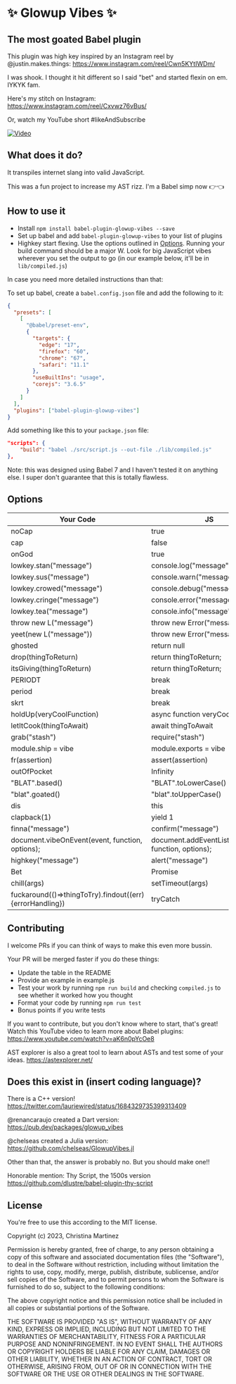 # ✨ Glowup Vibes ✨

## The most goated Babel plugin

This plugin was high key inspired by an Instagram reel by @justin.makes.things: <https://www.instagram.com/reel/Cwn5KYtIWDm/>

I was shook. I thought it hit different so I said "bet" and started flexin on em. IYKYK fam.

Here's my stitch on Instagram: <https://www.instagram.com/reel/Cxvwz76vBus/>

Or, watch my YouTube short #likeAndSubscribe

[![Video](https://img.youtube.com/vi/vgcbwv_3WDU/hqdefault.jpg)](https://www.youtube.com/watch?v=vgcbwv_3WDU)

## What does it do?

It transpiles internet slang into valid JavaScript.

This was a fun project to increase my AST rizz. I'm a Babel simp now 👉👈

## How to use it

- Install `npm install babel-plugin-glowup-vibes --save`
- Set up babel and add `babel-plugin-glowup-vibes` to your list of plugins
- Highkey start flexing. Use the options outlined in [Options](#options). Running your build command should be a major W. Look for big JavaScript vibes wherever you set the output to go (in our example below, it'll be in `lib/compiled.js`)

In case you need more detailed instructions than that:

To set up babel, create a `babel.config.json` file and add the following to it:

```json
{
  "presets": [
    [
      "@babel/preset-env",
      {
        "targets": {
          "edge": "17",
          "firefox": "60",
          "chrome": "67",
          "safari": "11.1"
        },
        "useBuiltIns": "usage",
        "corejs": "3.6.5"
      }
    ]
  ],
  "plugins": ["babel-plugin-glowup-vibes"]
}
```

Add something like this to your `package.json` file:

```json
"scripts": {
    "build": "babel ./src/script.js --out-file ./lib/compiled.js"
},
```

Note: this was designed using Babel 7 and I haven't tested it on anything else. I super don't guarantee that this is totally flawless.

## Options

| Your Code                                                | JS                                                   |
| -------------------------------------------------------- | ---------------------------------------------------- |
| noCap                                                    | true                                                 |
| cap                                                      | false                                                |
| onGod                                                    | true                                                 |
| lowkey.stan("message")                                   | console.log("message")                               |
| lowkey.sus("message")                                    | console.warn("message")                              |
| lowkey.crowed("message")                                 | console.debug("message")                             |
| lowkey.cringe("message")                                 | console.error("message")                             |
| lowkey.tea("message")                                    | console.info("message")                              |
| throw new L("message")                                   | throw new Error("message")                           |
| yeet(new L("message"))                                   | throw new Error("message")                           |
| ghosted                                                  | return null                                          |
| drop(thingToReturn)                                      | return thingToReturn;                                |
| itsGiving(thingToReturn)                                 | return thingToReturn;                                |
| PERIODT                                                  | break                                                |
| period                                                   | break                                                |
| skrt                                                     | break                                                |
| holdUp(veryCoolFunction)                                 | async function veryCoolFunction()                    |
| letItCook(thingToAwait)                                  | await thingToAwait                                   |
| grab("stash")                                            | require("stash")                                     |
| module.ship = vibe                                       | module.exports = vibe                                |
| fr(assertion)                                            | assert(assertion)                                    |
| outOfPocket                                              | Infinity                                             |
| "BLAT".based()                                           | "BLAT".toLowerCase()                                 |
| "blat".goated()                                          | "blat".toUpperCase()                                 |
| dis                                                      | this                                                 |
| clapback(1)                                              | yield 1                                              |
| finna("message")                                         | confirm("message")                                   |
| document.vibeOnEvent(event, function, options);          | document.addEventListener(event, function, options); |
| highkey("message")                                       | alert("message")                                     |
| Bet                                                      | Promise                                              |
| chill(args)                                              | setTimeout(args)                                     |
| fuckaround(()=>thingToTry).findout((err){errorHandling}) | tryCatch                                             |

## Contributing

I welcome PRs if you can think of ways to make this even more bussin.

Your PR will be merged faster if you do these things:

- Update the table in the README
- Provide an example in example.js
- Test your work by running `npm run build` and checking `compiled.js` to see whether it worked how you thought
- Format your code by running `npm run test`
- Bonus points if you write tests

If you want to contribute, but you don't know where to start, that's great! Watch this YouTube video to learn more about Babel plugins: <https://www.youtube.com/watch?v=aK6n0pYcOe8>

AST explorer is also a great tool to learn about ASTs and test some of your ideas. <https://astexplorer.net/>

## Does this exist in (insert coding language)?

There is a C++ version! <https://twitter.com/lauriewired/status/1684329735399313409>

@renancaraujo created a Dart version: <https://pub.dev/packages/glowup_vibes>

@chelseas created a Julia version: <https://github.com/chelseas/GlowupVibes.jl>

Other than that, the answer is probably no. But you should make one!!

Honorable mention: Thy Script, the 1500s version <https://github.com/dlustre/babel-plugin-thy-script>

## License

You're free to use this according to the MIT license.

Copyright (c) 2023, Christina Martinez

Permission is hereby granted, free of charge, to any person obtaining a copy
of this software and associated documentation files (the "Software"), to deal
in the Software without restriction, including without limitation the rights
to use, copy, modify, merge, publish, distribute, sublicense, and/or sell
copies of the Software, and to permit persons to whom the Software is
furnished to do so, subject to the following conditions:

The above copyright notice and this permission notice shall be included in all
copies or substantial portions of the Software.

THE SOFTWARE IS PROVIDED "AS IS", WITHOUT WARRANTY OF ANY KIND, EXPRESS OR
IMPLIED, INCLUDING BUT NOT LIMITED TO THE WARRANTIES OF MERCHANTABILITY,
FITNESS FOR A PARTICULAR PURPOSE AND NONINFRINGEMENT. IN NO EVENT SHALL THE
AUTHORS OR COPYRIGHT HOLDERS BE LIABLE FOR ANY CLAIM, DAMAGES OR OTHER
LIABILITY, WHETHER IN AN ACTION OF CONTRACT, TORT OR OTHERWISE, ARISING FROM,
OUT OF OR IN CONNECTION WITH THE SOFTWARE OR THE USE OR OTHER DEALINGS IN THE
SOFTWARE.

